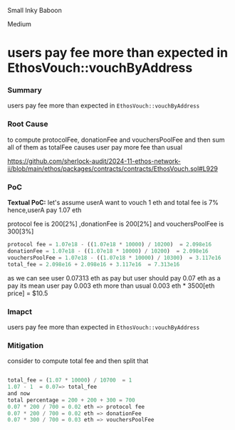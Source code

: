 Small Inky Baboon

Medium

# users pay fee more than expected in EthosVouch::vouchByAddress

### Summary

users pay fee more than expected in `EthosVouch::vouchByAddress`

### Root Cause

to compute protocolFee, donationFee and vouchersPoolFee  and then sum all of them as totalFee causes user pay more fee than usual

https://github.com/sherlock-audit/2024-11-ethos-network-ii/blob/main/ethos/packages/contracts/contracts/EthosVouch.sol#L929

### PoC

**Textual PoC:**
let's assume userA want to vouch 1 eth and total fee is 7% hence,userA pay 1.07 eth 

protocol fee is 200[2%] ,donationFee is 200[2%] and vouchersPoolFee is 300[3%]
```rust
protocol fee = 1.07e18 - ((1.07e18 * 10000) / 10200) ‎ = 2.098e16
donationFee = 1.07e18 - ((1.07e18 * 10000) / 10200) ‎ = 2.098e16
vouchersPoolFee = 1.07e18 - ((1.07e18 * 10000) / 10300) ‎ = 3.117e16
total_fee = 2.098e16 + 2.098e16 + 3.117e16 ‎ = 7.313e16 
```
as we can see user 0.07313 eth as pay but user should pay 0.07 eth as a pay its mean user pay 0.003 eth more than usual
0.003 eth * 3500[eth price] = $10.5

### Imapct
users pay fee more than expected in `EthosVouch::vouchByAddress`

### Mitigation

consider to compute total fee and then split that
```rust

total_fee = (1.07 * 10000) / 10700 ‎ = 1
1.07 - 1 ‎ = 0.07=> total_fee
and now
total percentage = 200 + 200 + 300 = 700
0.07 * 200 / 700 = 0.02 eth => protocol fee
0.07 * 200 / 700 = 0.02 eth => donationFee
0.07 * 300 / 700 = 0.03 eth => vouchersPoolFee
```